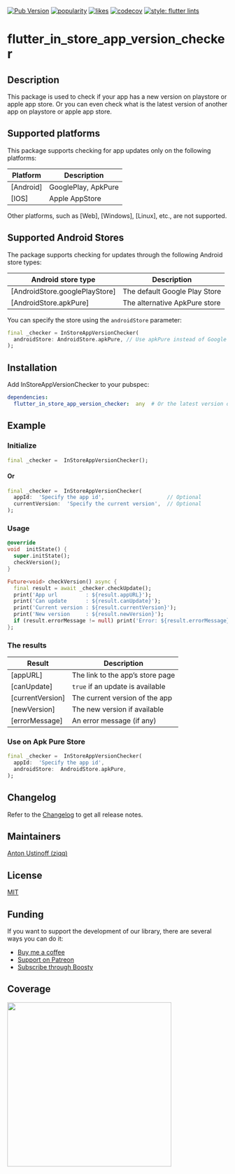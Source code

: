 [![Pub Version](https://img.shields.io/pub/v/flutter_in_store_app_version_checker?color=blueviolet)](https://pub.dev/packages/flutter_in_store_app_version_checker)
[![popularity](https://img.shields.io/pub/popularity/flutter_in_store_app_version_checker?logo=dart)](https://pub.dev/packages/flutter_in_store_app_version_checker/score)
[![likes](https://img.shields.io/pub/likes/flutter_in_store_app_version_checker?logo=dart)](https://pub.dev/packages/flutter_in_store_app_version_checker/score)
[![codecov](https://codecov.io/gh/ziqq/flutter_in_store_app_version_checker/graph/badge.svg?token=S5CVNZKDAE)](https://codecov.io/gh/ziqq/flutter_in_store_app_version_checker)
[![style: flutter lints](https://img.shields.io/badge/style-flutter__lints-blue)](https://pub.dev/packages/flutter_lints)



#  flutter_in_store_app_version_checker



##  Description

This package is used to check if your app has a new version on playstore or apple app store. Or you can even check what is the latest version of another app on playstore or apple app store.



 ## Supported platforms

 This package supports checking for app updates only on the following platforms:

 |   Platform   |              Description              |
 |--------------|---------------------------------------|
 | [Android]    | GooglePlay, ApkPure                   |
 | [IOS]        | Apple AppStore                        |

 Other platforms, such as [Web], [Windows], [Linux], etc., are not supported.



## Supported Android Stores

The package supports checking for updates through the following Android store types:

 | Android store type             | Description                   |
 | ------------------------------ | ----------------------------- |
 | [AndroidStore.googlePlayStore] | The default Google Play Store |
 | [AndroidStore.apkPure]         | The alternative ApkPure store |


You can specify the store using the `androidStore` parameter:

```dart
final _checker = InStoreAppVersionChecker(
  androidStore: AndroidStore.apkPure, // Use apkPure instead of Google Play
);
```



##  Installation

Add InStoreAppVersionChecker to your pubspec:

```yaml
dependencies:
  flutter_in_store_app_version_checker:  any  # Or the latest version on Pub
```



##  Example


###  Initialize

```dart
final _checker =  InStoreAppVersionChecker();
```

####  Or

```dart
final _checker =  InStoreAppVersionChecker(
  appId:  'Specify the app id',                    // Optional
  currentVersion:  'Specify the current version',  // Optional
);

```


###  Usage

```dart
@override
void  initState() {
  super.initState();
  checkVersion();
}

Future<void> checkVersion() async {
  final result = await _checker.checkUpdate();
  print('App url         : ${result.appURL}');
  print('Can update      : ${result.canUpdate}');
  print('Current version : ${result.currentVersion}');
  print('New version     : ${result.newVersion}');
  if (result.errorMessage != null) print('Error: ${result.errorMessage}');
};
```

### The results

 | Result                         | Description                       |
 | ------------------------------ | --------------------------------- |
 | [appURL]                       | The link to the app’s store page  |
 | [canUpdate]                    | `true` if an update is available  |
 | [currentVersion]               | The current version of the app    |
 | [newVersion]                   | The new version if available      |
 | [errorMessage]                 | An error message (if any)         |



###  Use on Apk Pure Store

```dart
final _checker =  InStoreAppVersionChecker(
  appId:  'Specify the app id',
  androidStore:  AndroidStore.apkPure,
);

```



## Changelog

Refer to the [Changelog](https://github.com/ziqq/flutter_in_store_app_version_checker/blob/main/CHANGELOG.md) to get all release notes.



## Maintainers

[Anton Ustinoff (ziqq)](https://github.com/ziqq)



## License

[MIT](https://github.com/ziqq/flutter_in_store_app_version_checker/blob/main/LICENSE)



## Funding

If you want to support the development of our library, there are several ways you can do it:

- [Buy me a coffee](https://www.buymeacoffee.com/ziqq)
- [Support on Patreon](https://www.patreon.com/ziqq)
- [Subscribe through Boosty](https://boosty.to/ziqq)



##  Coverage

<img  src="https://codecov.io/gh/ziqq/flutter_in_store_app_version_checker/graphs/sunburst.svg?token=S5CVNZKDAE"  width="375">